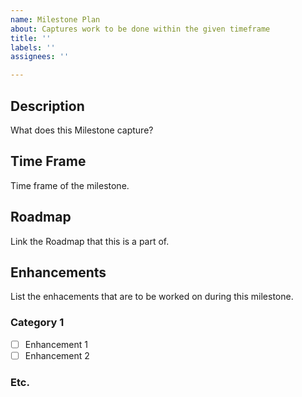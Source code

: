 ```yaml
---
name: Milestone Plan
about: Captures work to be done within the given timeframe
title: ''
labels: ''
assignees: ''

---
```


## Description
What does this Milestone capture?

## Time Frame
Time frame of the milestone.

## Roadmap
Link the Roadmap that this is a part of.

## Enhancements
List the enhacements that are to be worked on during this milestone.

### Category 1
- [ ] Enhancement 1
- [ ] Enhancement 2

### Etc.

